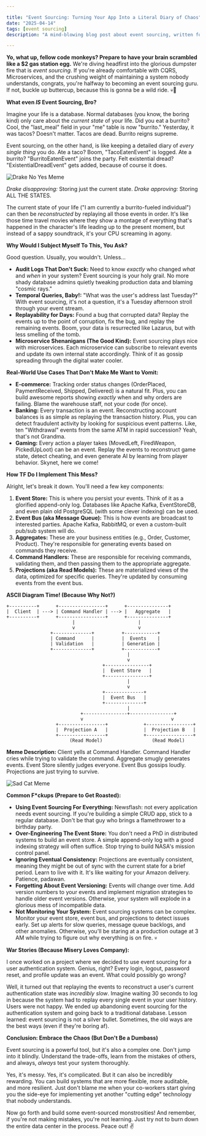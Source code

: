 ```yaml
---

title: "Event Sourcing: Turning Your App Into a Literal Diary of Chaos"
date: "2025-04-14"
tags: [event sourcing]
description: "A mind-blowing blog post about event sourcing, written for chaotic Gen Z engineers."

---
```


**Yo, what up, fellow code monkeys? Prepare to have your brain scrambled like a $2 gas station egg.** We're diving headfirst into the glorious dumpster fire that is *event sourcing*. If you're already comfortable with CQRS, Microservices, and the crushing weight of maintaining a system nobody understands, congrats, you're halfway to becoming an event sourcing guru. If not, buckle up buttercup, because this is gonna be a wild ride. 💀🙏

**What even *IS* Event Sourcing, Bro?**

Imagine your life is a database. Normal databases (you know, the boring kind) only care about the *current state* of your life. Did you eat a burrito? Cool, the "last_meal" field in your "me" table is now "burrito." Yesterday, it was tacos? Doesn't matter. Tacos are dead. Burrito reigns supreme.

Event sourcing, on the other hand, is like keeping a detailed diary of *every single thing* you do. Ate a taco? Boom, "TacoEatenEvent" is logged. Ate a burrito? "BurritoEatenEvent" joins the party. Felt existential dread? "ExistentialDreadEvent" gets added, because of course it does.

![Drake No Yes Meme](https://i.imgflip.com/4gwg29.jpg)

*Drake disapproving:* Storing just the current state.
*Drake approving:* Storing ALL THE STATES.

The current state of your life ("I am currently a burrito-fueled individual") can then be *reconstructed* by replaying all those events in order. It's like those time travel movies where they show a montage of everything that's happened in the character's life leading up to the present moment, but instead of a sappy soundtrack, it's your CPU screaming in agony.

**Why Would I Subject Myself To This, You Ask?**

Good question. Usually, you wouldn't. Unless...

*   **Audit Logs That Don't Suck:** Need to know *exactly* who changed *what* and *when* in your system? Event sourcing is your holy grail. No more shady database admins quietly tweaking production data and blaming "cosmic rays."
*   **Temporal Queries, Baby!:** "What was the user's address last Tuesday?" With event sourcing, it's not a question, it's a Tuesday afternoon stroll through your event stream.
*   **Replayability for Days:** Found a bug that corrupted data? Replay the events up to the point of corruption, fix the bug, and replay the remaining events. Boom, your data is resurrected like Lazarus, but with less smelling of the tomb.
*   **Microservice Shenanigans (The Good Kind):** Event sourcing plays nice with microservices. Each microservice can subscribe to relevant events and update its own internal state accordingly. Think of it as gossip spreading through the digital water cooler.

**Real-World Use Cases That Don't Make Me Want to Vomit:**

*   **E-commerce:** Tracking order status changes (OrderPlaced, PaymentReceived, Shipped, Delivered) is a natural fit. Plus, you can build awesome reports showing *exactly* when and why orders are failing. Blame the warehouse staff, not your code (for once).
*   **Banking:** Every transaction is an event. Reconstructing account balances is as simple as replaying the transaction history. Plus, you can detect fraudulent activity by looking for suspicious event patterns. Like, ten "Withdrawal" events from the same ATM in rapid succession? Yeah, that's not Grandma.
*   **Gaming:** Every action a player takes (MovedLeft, FiredWeapon, PickedUpLoot) can be an event. Replay the events to reconstruct game state, detect cheating, and even generate AI by learning from player behavior. Skynet, here we come!

**How TF Do I Implement This Mess?**

Alright, let's break it down. You'll need a few key components:

1.  **Event Store:** This is where you persist your events. Think of it as a glorified append-only log. Databases like Apache Kafka, EventStoreDB, and even plain old PostgreSQL (with some clever indexing) can be used.
2.  **Event Bus (aka Message Queue):** This is how events are broadcast to interested parties. Apache Kafka, RabbitMQ, or even a custom-built pub/sub system will do.
3.  **Aggregates:** These are your business entities (e.g., Order, Customer, Product). They're responsible for generating events based on commands they receive.
4.  **Command Handlers:** These are responsible for receiving commands, validating them, and then passing them to the appropriate aggregate.
5.  **Projections (aka Read Models):** These are materialized views of the data, optimized for specific queries. They're updated by consuming events from the event bus.

**ASCII Diagram Time! (Because Why Not?)**

```
+----------+      +-----------------+      +---------------+
|  Client  | ---> | Command Handler | ---> |   Aggregate   |
+----------+      +-----------------+      +---------------+
                        |                       |
                        v                       v
                +--------------+          +------------+
                | Command      |          |  Events    |
                | Validation   |          | Generation |
                +--------------+          +------------+
                                            |
                                            v
                                   +----------------+
                                   |  Event Store   |
                                   +----------------+
                                            |
                                            v
                                   +--------------+
                                   |  Event Bus   |
                                   +--------------+
                                            |
                           +----------------+----------------+
                           v                                v
                  +-----------------+             +-----------------+
                  |  Projection A   |             |  Projection B   |
                  +-----------------+             +-----------------+
                       (Read Model)                  (Read Model)
```

**Meme Description:** Client yells at Command Handler. Command Handler cries while trying to validate the command. Aggregate smugly generates events. Event Store silently judges everyone. Event Bus gossips loudly. Projections are just trying to survive.

![Sad Cat Meme](https://i.kym-cdn.com/photos/images/newsfeed/002/415/096/7d7.jpg)

**Common F\*ckups (Prepare to Get Roasted):**

*   **Using Event Sourcing For Everything:** Newsflash: not every application needs event sourcing. If you're building a simple CRUD app, stick to a regular database. Don't be that guy who brings a flamethrower to a birthday party.
*   **Over-Engineering The Event Store:** You don't need a PhD in distributed systems to build an event store. A simple append-only log with a good indexing strategy will often suffice. Stop trying to build NASA's mission control panel.
*   **Ignoring Eventual Consistency:** Projections are eventually consistent, meaning they might be out of sync with the current state for a brief period. Learn to live with it. It's like waiting for your Amazon delivery. Patience, padawan.
*   **Forgetting About Event Versioning:** Events will change over time. Add version numbers to your events and implement migration strategies to handle older event versions. Otherwise, your system will explode in a glorious mess of incompatible data.
*   **Not Monitoring Your System:** Event sourcing systems can be complex. Monitor your event store, event bus, and projections to detect issues early. Set up alerts for slow queries, message queue backlogs, and other anomalies. Otherwise, you'll be staring at a production outage at 3 AM while trying to figure out why everything is on fire. 💀

**War Stories (Because Misery Loves Company):**

I once worked on a project where we decided to use event sourcing for a user authentication system. Genius, right? Every login, logout, password reset, and profile update was an event. What could possibly go wrong?

Well, it turned out that replaying the events to reconstruct a user's current authentication state was *incredibly slow*. Imagine waiting 30 seconds to log in because the system had to replay every single event in your user history. Users were not happy. We ended up abandoning event sourcing for the authentication system and going back to a traditional database. Lesson learned: event sourcing is not a silver bullet. Sometimes, the old ways are the best ways (even if they're boring af).

**Conclusion: Embrace the Chaos (But Don't Be a Dumbass)**

Event sourcing is a powerful tool, but it's also a complex one. Don't jump into it blindly. Understand the trade-offs, learn from the mistakes of others, and always, *always* test your system thoroughly.

Yes, it's messy. Yes, it's complicated. But it can also be incredibly rewarding. You can build systems that are more flexible, more auditable, and more resilient. Just don't blame me when your co-workers start giving you the side-eye for implementing yet another "cutting edge" technology that nobody understands.

Now go forth and build some event-sourced monstrosities! And remember, if you're not making mistakes, you're not learning. Just try not to burn down the entire data center in the process. Peace out! ✌️
